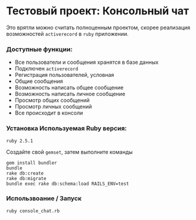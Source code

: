 ﻿# Тестовый проект: Консольный чат
Это врятли можно считать полноценным проектом, скорее реализация возможностей `activerecord` в `ruby` приложении.

### Доступные функции:
 * Все пользователи и сообщения хранятся в базе данных
 * Подключен `activerecord`
 * Регистрация пользователей, условная
 * Общие сообщения
 * Возможность написать общее сообщение
 * Возможность написать личное сообщение
 * Просмотр общих сообщений
 * Просмотр личных сообщений
 * Все происходит в консоли

### Установка Используемая Ruby версия:
    ruby 2.5.1
    
Создайте свой `gemset`, затем выполните команды
    
    gem install bundler
    bundle
    rake db:create
    rake db:migrate
    bundle exec rake db:schema:load RAILS_ENV=test

### Использвоание / Запуск
    ruby console_chat.rb
